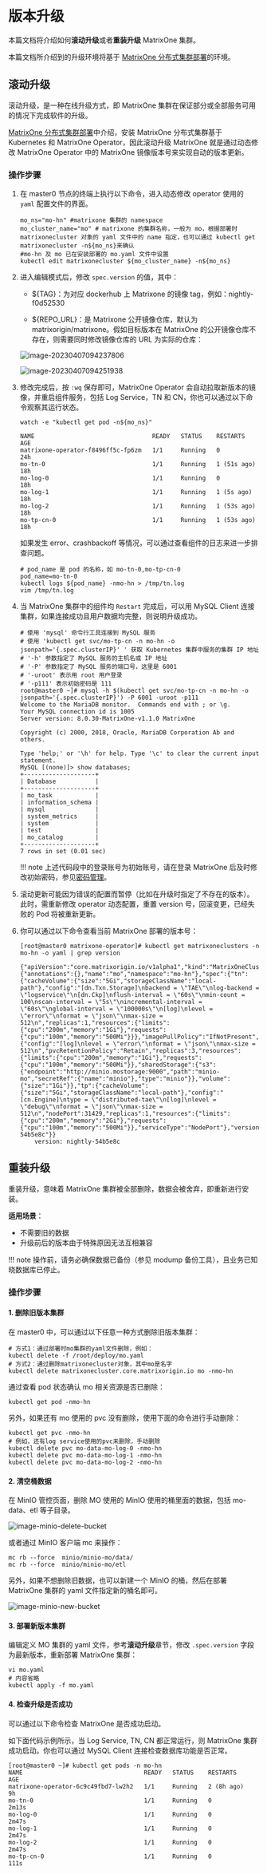 # 版本升级

本篇文档将介绍如何**滚动升级**或者**重装升级** MatrixOne 集群。

本篇文档所介绍到的升级环境将基于 [MatrixOne 分布式集群部署](deploy-MatrixOne-cluster.md)的环境。

## 滚动升级

滚动升级，是一种在线升级方式，即 MatrixOne 集群在保证部分或全部服务可用的情况下完成软件的升级。

[MatrixOne 分布式集群部署](deploy-MatrixOne-cluster.md)中介绍，安装 MatrixOne 分布式集群基于 Kubernetes 和 MatrixOne Operator，因此滚动升级 MatrixOne 就是通过动态修改 MatrixOne Operator 中的 MatrixOne 镜像版本号来实现自动的版本更新。

### 操作步骤

1. 在 master0 节点的终端上执行以下命令，进入动态修改 operator 使用的 `yaml` 配置文件的界面。

    ```
    mo_ns="mo-hn" #matrixone 集群的 namespace
    mo_cluster_name="mo" # matrixone 的集群名称，一般为 mo，根据部署时 matrixonecluster 对象的 yaml 文件中的 name 指定，也可以通过 kubectl get matrixonecluster -n${mo_ns}来确认
    #mo-hn 及 mo 已在安装部署的 mo.yaml 文件中设置
    kubectl edit matrixonecluster ${mo_cluster_name} -n${mo_ns}
    ```

2. 进入编辑模式后，修改 `spec.version` 的值，其中：

    - ${TAG}：为对应 dockerhub 上 Matrixone 的镜像 tag，例如：nightly-f0d52530

    - ${REPO_URL}：是 Matrixone 公开镜像仓库，默认为 matrixorigin/matrixone。假如目标版本在 MatrixOne 的公开镜像仓库不存在，则需要同时修改镜像仓库的 URL 为实际的仓库：

    ![image-20230407094237806](https://community-shared-data-1308875761.cos.ap-beijing.myqcloud.com/artwork/docs/deploy/image-20230407094237806.png)

    ![image-20230407094251938](https://community-shared-data-1308875761.cos.ap-beijing.myqcloud.com/artwork/docs/deploy/image-20230407094251938.png)

3. 修改完成后，按 `:wq` 保存即可，MatrixOne Operator 会自动拉取新版本的镜像，并重启组件服务，包括 Log Service，TN 和 CN，你也可以通过以下命令观察其运行状态。

    ```
    watch -e "kubectl get pod -n${mo_ns}"
    ```

    ```
    NAME                                 READY   STATUS    RESTARTS      AGE
    matrixone-operator-f8496ff5c-fp6zm   1/1     Running   0             24h
    mo-tn-0                              1/1     Running   1 (51s ago)   18h
    mo-log-0                             1/1     Running   0             18h
    mo-log-1                             1/1     Running   1 (5s ago)    18h
    mo-log-2                             1/1     Running   1 (53s ago)   18h
    mo-tp-cn-0                           1/1     Running   1 (53s ago)   18h
    ```

    如果发生 error、crashbackoff 等情况，可以通过查看组件的日志来进一步排查问题。

    ```
    # pod_name 是 pod 的名称，如 mo-tn-0,mo-tp-cn-0
    pod_name=mo-tn-0
    kubectl logs ${pod_name} -nmo-hn > /tmp/tn.log
    vim /tmp/tn.log
    ```

4. 当 MatrixOne 集群中的组件均 `Restart` 完成后，可以用 MySQL Client 连接集群，如果连接成功且用户数据均完整，则说明升级成功。

    ```
    # 使用 'mysql' 命令行工具连接到 MySQL 服务
    # 使用 'kubectl get svc/mo-tp-cn -n mo-hn -o jsonpath='{.spec.clusterIP}' ' 获取 Kubernetes 集群中服务的集群 IP 地址
    # '-h' 参数指定了 MySQL 服务的主机名或 IP 地址
    # '-P' 参数指定了 MySQL 服务的端口号，这里是 6001
    # '-uroot' 表示用 root 用户登录
    # '-p111' 表示初始密码是 111
    root@master0 ~]# mysql -h $(kubectl get svc/mo-tp-cn -n mo-hn -o jsonpath='{.spec.clusterIP}') -P 6001 -uroot -p111
    Welcome to the MariaDB monitor.  Commands end with ; or \g.
    Your MySQL connection id is 1005
    Server version: 8.0.30-MatrixOne-v1.1.0 MatrixOne

    Copyright (c) 2000, 2018, Oracle, MariaDB Corporation Ab and others.

    Type 'help;' or '\h' for help. Type '\c' to clear the current input statement.
    MySQL [(none)]> show databases;
    +--------------------+
    | Database           |
    +--------------------+
    | mo_task            |
    | information_schema |
    | mysql              |
    | system_metrics     |
    | system             |
    | test               |
    | mo_catalog         |
    +--------------------+
    7 rows in set (0.01 sec)
    ```

    !!! note
        上述代码段中的登录账号为初始账号，请在登录 MatrixOne 后及时修改初始密码，参见[密码管理](../Security/password-mgmt.md)。

5. 滚动更新可能因为错误的配置而暂停（比如在升级时指定了不存在的版本）。此时，需重新修改 operator 动态配置，重置 version 号，回滚变更，已经失败的 Pod 将被重新更新。

6. 你可以通过以下命令查看当前 MatrixOne 部署的版本号：

    ```
    [root@master0 matrixone-operator]# kubectl get matrixoneclusters -n mo-hn -o yaml | grep version
            {"apiVersion":"core.matrixorigin.io/v1alpha1","kind":"MatrixOneCluster","metadata":{"annotations":{},"name":"mo","namespace":"mo-hn"},"spec":{"tn":{"cacheVolume":{"size":"5Gi","storageClassName":"local-path"},"config":"[dn.Txn.Storage]\nbackend = \"TAE\"\nlog-backend = \"logservice\"\n[dn.Ckp]\nflush-interval = \"60s\"\nmin-count = 100\nscan-interval = \"5s\"\nincremental-interval = \"60s\"\nglobal-interval = \"100000s\"\n[log]\nlevel = \"error\"\nformat = \"json\"\nmax-size = 512\n","replicas":1,"resources":{"limits":{"cpu":"200m","memory":"1Gi"},"requests":{"cpu":"100m","memory":"500Mi"}}},"imagePullPolicy":"IfNotPresent","imageRepository":"matrixorigin/matrixone","logService":{"config":"[log]\nlevel = \"error\"\nformat = \"json\"\nmax-size = 512\n","pvcRetentionPolicy":"Retain","replicas":3,"resources":{"limits":{"cpu":"200m","memory":"1Gi"},"requests":{"cpu":"100m","memory":"500Mi"}},"sharedStorage":{"s3":{"endpoint":"http://minio.mostorage:9000","path":"minio-mo","secretRef":{"name":"minio"},"type":"minio"}},"volume":{"size":"1Gi"}},"tp":{"cacheVolume":{"size":"5Gi","storageClassName":"local-path"},"config":"[cn.Engine]\ntype = \"distributed-tae\"\n[log]\nlevel = \"debug\"\nformat = \"json\"\nmax-size = 512\n","nodePort":31429,"replicas":1,"resources":{"limits":{"cpu":"200m","memory":"2Gi"},"requests":{"cpu":"100m","memory":"500Mi"}},"serviceType":"NodePort"},"version":"nightly-54b5e8c"}}
        version: nightly-54b5e8c
    ```

## 重装升级

重装升级，意味着 MatrixOne 集群被全部删除，数据会被舍弃，即重新进行安装。

**适用场景**：

- 不需要旧的数据
- 升级前后的版本由于特殊原因无法互相兼容

!!! note
    操作前，请务必确保数据已备份（参见 modump 备份工具），且业务已知晓数据库已停止。

### 操作步骤

#### 1. 删除旧版本集群

在 master0 中，可以通过以下任意一种方式删除旧版本集群：

```
# 方式1：通过部署时mo集群的yaml文件删除，例如：
kubectl delete -f /root/deploy/mo.yaml
# 方式2：通过删除matrixonecluster对象，其中mo是名字
kubectl delete matrixonecluster.core.matrixorigin.io mo -nmo-hn
```

通过查看 pod 状态确认 mo 相关资源是否已删除：

```
kubectl get pod -nmo-hn
```

另外，如果还有 mo 使用的 pvc 没有删除，使用下面的命令进行手动删除：

```
kubectl get pvc -nmo-hn
# 例如，还有log service使用的pvc未删除，手动删除
kubectl delete pvc mo-data-mo-log-0 -nmo-hn
kubectl delete pvc mo-data-mo-log-1 -nmo-hn
kubectl delete pvc mo-data-mo-log-2 -nmo-hn
```

#### 2. 清空桶数据

在 MinIO 管控页面，删除 MO 使用的 MinIO 使用的桶里面的数据，包括 mo-data、etl 等子目录。

![image-minio-delete-bucket](https://community-shared-data-1308875761.cos.ap-beijing.myqcloud.com/artwork/docs/deploy/image-minio-delete-bucket.png)

或者通过 MinIO 客户端 mc 来操作：

```
mc rb --force  minio/minio-mo/data/
mc rb --force  minio/minio-mo/etl
```

另外，如果不想删除旧数据，也可以新建一个 MinIO 的桶，然后在部署 MatrixOne 集群的 yaml 文件指定新的桶名即可。

![image-minio-new-bucket](https://community-shared-data-1308875761.cos.ap-beijing.myqcloud.com/artwork/docs/deploy/image-minio-new-bucket.png)

#### 3. 部署新版本集群

编辑定义 MO 集群的 yaml 文件，参考**滚动升级**章节，修改 `.spec.version` 字段为最新版本，重新部署 MatrixOne 集群：

```
vi mo.yaml
# 内容省略
kubectl apply -f mo.yaml
```

#### 4. 检查升级是否成功

可以通过以下命令检查 MatrixOne 是否成功启动。

如下面代码示例所示，当 Log Service, TN, CN 都正常运行，则 MatrixOne 集群成功启动。你也可以通过 MySQL Client 连接检查数据库功能是否正常。

```
[root@master0 ~]# kubectl get pods -n mo-hn      
NAME                                  READY   STATUS    RESTARTS     AGE
matrixone-operator-6c9c49fbd7-lw2h2   1/1     Running   2 (8h ago)   9h
mo-tn-0                               1/1     Running   0            2m13s
mo-log-0                              1/1     Running   0            2m47s
mo-log-1                              1/1     Running   0            2m47s
mo-log-2                              1/1     Running   0            2m47s
mo-tp-cn-0                            1/1     Running   0            111s
```
